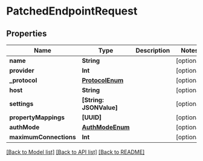 # PatchedEndpointRequest

## Properties
Name | Type | Description | Notes
------------ | ------------- | ------------- | -------------
**name** | **String** |  | [optional] 
**provider** | **Int** |  | [optional] 
**_protocol** | [**ProtocolEnum**](ProtocolEnum.md) |  | [optional] 
**host** | **String** |  | [optional] 
**settings** | **[String: JSONValue]** |  | [optional] 
**propertyMappings** | **[UUID]** |  | [optional] 
**authMode** | [**AuthModeEnum**](AuthModeEnum.md) |  | [optional] 
**maximumConnections** | **Int** |  | [optional] 

[[Back to Model list]](../README.md#documentation-for-models) [[Back to API list]](../README.md#documentation-for-api-endpoints) [[Back to README]](../README.md)


